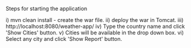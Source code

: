 Steps for starting the application

i)		mvn clean install - create the war file.
ii) 	deploy the war in Tomcat.
iii) 	http://localhost:8080/weather-app/ 
iv)		Type the country name and click 'Show Cities' button.
v)		Cities will be available in the drop down box.
vi)		Select any city and click 'Show Report' button.